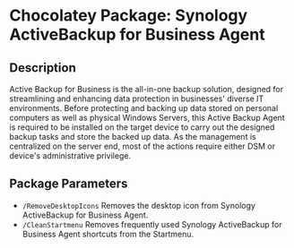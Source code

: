 # Chocolatey Package: Synology ActiveBackup for Business Agent

## Description

Active Backup for Business is the all-in-one backup solution, designed for streamlining and enhancing data protection in businesses' diverse IT environments. Before protecting and backing up data stored on personal computers as well as physical Windows Servers, this Active Backup Agent is required to be installed on the target device to carry out the designed backup tasks and store the backed up data. As the management is centralized on the server end, most of the actions require either DSM or device's administrative privilege.

## Package Parameters

- `/RemoveDesktopIcons` Removes the desktop icon from Synology ActiveBackup for Business Agent.
- `/CleanStartmenu` Removes frequently used Synology ActiveBackup for Business Agent shortcuts from the Startmenu.
